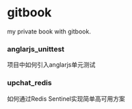 # gitbook
my private book with gitbook.


### anglarjs_unittest

项目中如何引入anglarjs单元测试


### upchat_redis

如何通过Redis Sentinel实现简单高可用方案



